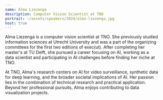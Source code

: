 ```yaml
---
name: Alma Liezenga
description: Computer Vision Scientist at TNO
portrait: ~/assets/speakers/2024/alma-liezenga.jpg
host: true
---
```


Alma Liezenga is a computer vision scientist at TNO. She previously studied information sciences at Utrecht University and was a part of the organizing committees for the first two editions of exec(ut). After completing her master's at TU Delft, she pursued a career focusing on AI, working as a data scientist and participating in AI challenges before finding her niche at TNO.

At TNO, Alma's research centers on AI for video surveillance, synthetic data for deep learning, and the broader societal implications of AI. Her passion lies in the combination of technical research and practical application. Beyond her professional pursuits, Alma enjoys contributing to data visualization projects.
